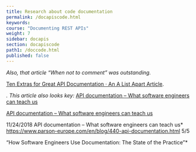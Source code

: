 ```yaml
---
title: Research about code documentation
permalink: /docapiscode.html
keywords:
course: "Documenting REST APIs"
weight: 7
sidebar: docapis
section: docapiscode
path1: /doccode.html
published: false
---
```




*Also, that article “When not to comment” was outstanding.*

[Ten Extras for Great API Documentation · An A List Apart Article](https://alistapart.com/article/ten-extras-for-great-api-documentation).

*. This article also looks key:* [API documentation – What software engineers can teach us](https://www.parson-europe.com/en/blog/440-api-documentation.html)

[API documentation – What software engineers can teach us](https://www.parson-europe.com/en/blog/440-api-documentation.html)

11/24/2018 API documentation – What software engineers can teach us*
https://www.parson-europe.com/en/blog/440-api-documentation.html 5/5

“How Software Engineers Use Documentation: The State of the Practice”*
